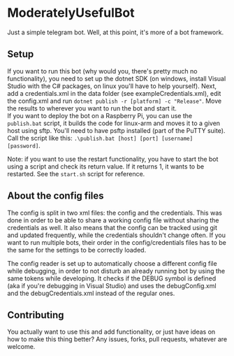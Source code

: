 # ModeratelyUsefulBot

Just a simple telegram bot. Well, at this point, it's more of a bot framework.

## Setup

If you want to run this bot (why would you, there's pretty much no functionality), you need to set up the dotnet SDK (on windows, install Visual Studio with the C# packages, on linux you'll have to help yourself). Next, add a credentials.xml in the data folder (see exampleCredentials.xml), edit the config.xml and run `dotnet publish -r [platform] -c "Release"`. Move the results to wherever you want to run the bot and start it.  
If you want to deploy the bot on a Raspberry Pi, you can use the `publish.bat` script, it builds the code for linux-arm and moves it to a given host using sftp. You'll need to have psftp installed (part of the PuTTY suite). Call the script like this: `.\publish.bat [host] [port] [username] [password]`.

Note: if you want to use the restart functionality, you have to start the bot using a script and check its return value. If it returns 1, it wants to be restarted. See the `start.sh` script for reference.

## About the config files

The config is split in two xml files: the config and the credentials. This was done in order to be able to share a working config file without sharing the credentials as well. It also means that the config can be tracked using git and updated frequently, while the credentials shouldn't change often. If you want to run multiple bots, their order in the config/credentials files has to be the same for the settings to be correctly loaded.

The config reader is set up to automatically choose a different config file while debugging, in order to not disturb an already running bot by using the same tokens while developing. It checks if the DEBUG symbol is defined (aka if you're debugging in Visual Studio) and uses the debugConfig.xml and the debugCredentials.xml instead of the regular ones.

## Contributing

You actually want to use this and add functionality, or just have ideas on how to make this thing better? Any issues, forks, pull requests, whatever are welcome.